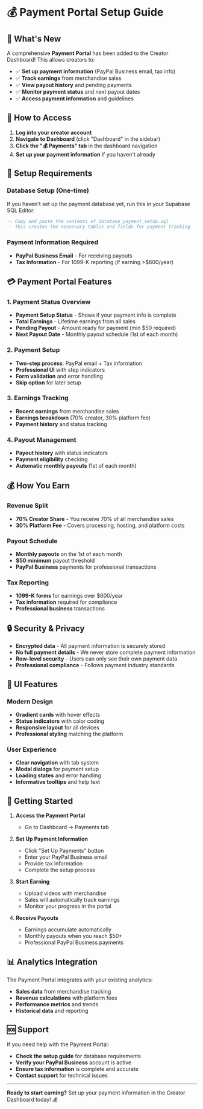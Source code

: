 # 💰 Payment Portal Setup Guide

## 🎯 What's New

A comprehensive **Payment Portal** has been added to the Creator Dashboard! This allows creators to:

- ✅ **Set up payment information** (PayPal Business email, tax info)
- ✅ **Track earnings** from merchandise sales
- ✅ **View payout history** and pending payments
- ✅ **Monitor payment status** and next payout dates
- ✅ **Access payment information** and guidelines

## 🚀 How to Access

1. **Log into your creator account**
2. **Navigate to Dashboard** (click "Dashboard" in the sidebar)
3. **Click the "💰 Payments" tab** in the dashboard navigation
4. **Set up your payment information** if you haven't already

## 🔧 Setup Requirements

### Database Setup (One-time)
If you haven't set up the payment database yet, run this in your Supabase SQL Editor:

```sql
-- Copy and paste the contents of database_payment_setup.sql
-- This creates the necessary tables and fields for payment tracking
```

### Payment Information Required
- **PayPal Business Email** - For receiving payouts
- **Tax Information** - For 1099-K reporting (if earning >$600/year)

## 💳 Payment Portal Features

### 1. **Payment Status Overview**
- **Payment Setup Status** - Shows if your payment info is complete
- **Total Earnings** - Lifetime earnings from all sales
- **Pending Payout** - Amount ready for payment (min $50 required)
- **Next Payout Date** - Monthly payout schedule (1st of each month)

### 2. **Payment Setup**
- **Two-step process**: PayPal email + Tax information
- **Professional UI** with step indicators
- **Form validation** and error handling
- **Skip option** for later setup

### 3. **Earnings Tracking**
- **Recent earnings** from merchandise sales
- **Earnings breakdown** (70% creator, 30% platform fee)
- **Payment history** and status tracking

### 4. **Payout Management**
- **Payout history** with status indicators
- **Payment eligibility** checking
- **Automatic monthly payouts** (1st of each month)

## 💰 How You Earn

### Revenue Split
- **70% Creator Share** - You receive 70% of all merchandise sales
- **30% Platform Fee** - Covers processing, hosting, and platform costs

### Payout Schedule
- **Monthly payouts** on the 1st of each month
- **$50 minimum** payout threshold
- **PayPal Business** payments for professional transactions

### Tax Reporting
- **1099-K forms** for earnings over $600/year
- **Tax information** required for compliance
- **Professional business** transactions

## 🔒 Security & Privacy

- **Encrypted data** - All payment information is securely stored
- **No full payment details** - We never store complete payment information
- **Row-level security** - Users can only see their own payment data
- **Professional compliance** - Follows payment industry standards

## 🎨 UI Features

### Modern Design
- **Gradient cards** with hover effects
- **Status indicators** with color coding
- **Responsive layout** for all devices
- **Professional styling** matching the platform

### User Experience
- **Clear navigation** with tab system
- **Modal dialogs** for payment setup
- **Loading states** and error handling
- **Informative tooltips** and help text

## 🚀 Getting Started

1. **Access the Payment Portal**
   - Go to Dashboard → Payments tab

2. **Set Up Payment Information**
   - Click "Set Up Payments" button
   - Enter your PayPal Business email
   - Provide tax information
   - Complete the setup process

3. **Start Earning**
   - Upload videos with merchandise
   - Sales will automatically track earnings
   - Monitor your progress in the portal

4. **Receive Payouts**
   - Earnings accumulate automatically
   - Monthly payouts when you reach $50+
   - Professional PayPal Business payments

## 📊 Analytics Integration

The Payment Portal integrates with your existing analytics:
- **Sales data** from merchandise tracking
- **Revenue calculations** with platform fees
- **Performance metrics** and trends
- **Historical data** and reporting

## 🆘 Support

If you need help with the Payment Portal:
- **Check the setup guide** for database requirements
- **Verify your PayPal Business** account is active
- **Ensure tax information** is complete and accurate
- **Contact support** for technical issues

---

**Ready to start earning?** Set up your payment information in the Creator Dashboard today! 💰
